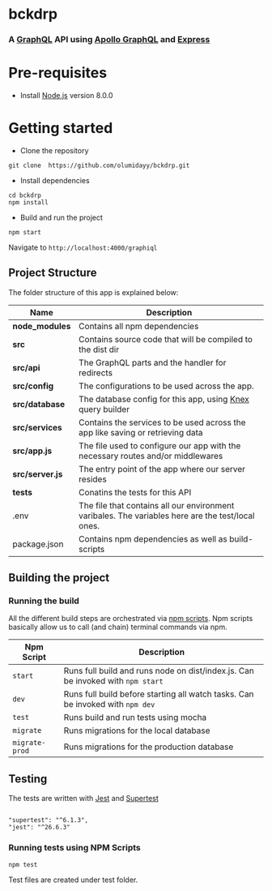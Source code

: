 # bckdrp
### A [GraphQL](https://graphql.org/) API using [Apollo GraphQL](https://www.apollographql.com/) and [Express](https://expressjs.com/)

# Pre-requisites
- Install [Node.js](https://nodejs.org/en/) version 8.0.0


# Getting started
- Clone the repository
```
git clone  https://github.com/olumidayy/bckdrp.git
```
- Install dependencies
```
cd bckdrp
npm install
```
- Build and run the project
```
npm start
```
  Navigate to `http://localhost:4000/graphiql`


## Project Structure
The folder structure of this app is explained below:

| Name | Description |
| ------------------------ | --------------------------------------------------------------------------------------------- |
| **node_modules**         | Contains all  npm dependencies                                                            |
| **src**                  | Contains  source code that will be compiled to the dist dir                               |
| **src/api**              | The GraphQL parts and the handler for redirects
| **src/config**           | The configurations to be used across the app.  
| **src/database**         | The database config for this app, using [Knex](http://knexjs.org/) query builder
| **src/services**         | Contains the services to be used across the app like saving or retrieving data             
| **src/app.js**           | The file used to configure our app with the necessary routes and/or middlewares  |
| **src/server.js**        | The entry point of the app where our server resides |
| **tests**                | Conatins the tests for this API                          |
| .env                     | The file that contains all our environment varibales. The variables here are the test/local ones.    
| package.json             | Contains npm dependencies as well as build-scripts   |                                   |

## Building the project

### Running the build
All the different build steps are orchestrated via [npm scripts](https://docs.npmjs.com/misc/scripts).
Npm scripts basically allow us to call (and chain) terminal commands via npm.

| Npm Script | Description |
| ------------------------- | ------------------------------------------------------------------------------------------------- |
| `start`                   | Runs full build and runs node on dist/index.js. Can be invoked with `npm start`                  |
| `dev`                     | Runs full build before starting all watch tasks. Can be invoked with `npm dev`                                         |
| `test`                    | Runs build and run tests using mocha        |
| `migrate`                 | Runs migrations for the local database      |
| `migrate-prod`            | Runs migrations for the production database      |



## Testing
The tests are  written with [Jest](https://jestjs.io/) and [Supertest](https://www.npmjs.com/package/supertest)

```

"supertest": "^6.1.3",
"jest": "^26.6.3"

```
### Running tests using NPM Scripts
````
npm test

````
Test files are created under test folder.

